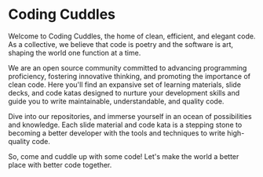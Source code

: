 # Coding Cuddles

Welcome to Coding Cuddles, the home of clean, efficient, and elegant code. As a
collective, we believe that code is poetry and the software is art, shaping the
world one function at a time.

We are an open source community committed to advancing programming proficiency,
fostering innovative thinking, and promoting the importance of clean code. Here
you'll find an expansive set of learning materials, slide decks, and code katas
designed to nurture your development skills and guide you to write
maintainable, understandable, and quality code.

Dive into our repositories, and immerse yourself in an ocean of possibilities
and knowledge. Each slide material and code kata is a stepping stone to
becoming a better developer with the tools and techniques to write high-quality
code.

So, come and cuddle up with some code! Let's make the world a better place with
better code together.

